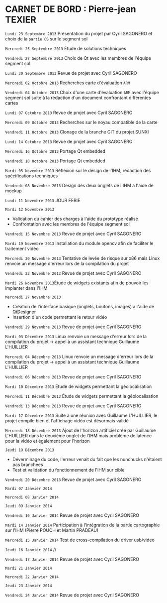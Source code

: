 CARNET DE BORD : Pierre-jean TEXIER
================

`Lundi 23 Septembre 2013` Présentation du projet par Cyril SAGONERO et choix de la `partie OS` sur le segment sol

`Mercredi 25 Septembre 2013` Étude de solutions techniques

`Vendredi 27 Septembre 2013` Choix de Qt avec les membres de l'équipe segment sol

`Lundi 30 Septembre 2013` Revue de projet avec Cyril SAGONERO

`Mercredi 02 Octobre 2013` Recherches carte d'évaluation `ARM`

`Vendredi 04 Octobre 2013` Choix d'une carte d'évaluation `ARM` avec l'équipe segment sol suite à la rédaction d'un document confrontant différentes cartes 

`Lundi 07 Octobre 2013` Revue de projet avec Cyril SAGONERO

`Mercredi 09 Octobre 2013` Recherches sur le noyau compatible de la carte

`Vendredi 11 Octobre 2013` Clonage de la branche GIT du projet SUNXI

`Lundi 14 Octobre 2013` Revue de projet avec Cyril SAGONERO

`Mercredi 16 Octobre 2013` Portage Qt embedded

`Vendredi 18 Octobre 2013` Portage Qt embedded

`Mardi 05 Novembre 2013` Réflexion sur le design de l'IHM, rédaction des spécifications techniques

`Vendredi 08 Novembre 2013` Design des deux onglets de l'IHM à l'aide de mockup

`Lundi 11 Novembre 2013` JOUR FERIE

`Mardi 12 Novembre 2013`
  - Validation du cahier des charges à l'aide du prototype réalisé
  - Confrontation avec les membres de l'équipe segment sol

`Vendredi 15 Novembre 2013` Revue de projet avec Cyril SAGONERO

`Mardi 19 Novembre 2013` Installation du module opencv afin de faciliter le traitement vidéo

`Mercredi 20 Novembre 2013` Tentative de levée de risque sur x86 mais Linux renvoie un message d'erreur lors de la compilation du projet

`Vendredi 22 Novembre 2013` Revue de projet avec Cyril SAGONERO

`Mardi 26 Novembre 2013`Étude de widgets existants afin de pouvoir les implanter dans l'IHM

`Mercredi 27 Novembre 2013`
  - Création de l'interface basique (onglets, boutons, images) à l'aide de QtDesigner
  - Insertion d'un code permettant le retour vidéo 

`Vendredi 29 Novembre 2013` Revue de projet avec Cyril SAGONERO

`Mardi 03 Décembre 2013` Linux renvoie un message d'erreur lors de la compilation du projet → appel à un assistant technique Guillaume L'HUILLIER

`Mercredi 04 Décembre 2013` Linux renvoie un message d'erreur lors de la compilation du projet → appel à un assistant technique Guillaume L'HUILLIER

`Vendredi 06 Décembre 2013` Revue de projet avec Cyril SAGONERO

`Mardi 10 Décembre 2013` Étude de widgets permettant la géolocalisation

`Mercredi 11 Décembre 2013` Étude de widgets permettant la géolocalisation

`Vendredi 13 Décembre 2013` Revue de projet avec Cyril SAGONERO

`Mardi 17 Décembre 2013` Suite à une réunion avec Guillaume L'HUILLIER, le projet compile bien et l'affichage vidéo est désormais validé

`Mercredi 18 Décembre 2013` Ajout de l'horizon artificiel créé par Guillaume L'HUILLIER dans le deuxième onglet de l'IHM mais problème de latence pour la vidéo et également pour l'horizon

`Jeudi 19 Décembre 2013`
  - Déverminage du code, l'erreur venait du fait que les nunchucks  n'étaient pas branchées       
  - Test et validation du fonctionnement de l'IHM sur cible    

`Vendredi 20 Décembre 2013` Revue de projet avec Cyril SAGONERO

`Mardi 07 Janvier 2014`

`Mercredi 08 Janvier 2014`

`Jeudi 09 Janvier 2014` 

`Vendredi 10 Janvier 2014` Revue de projet avec Cyril SAGONERO

`Mardi 14 Janvier 2014` Participation à l'intégration de la partie cartographie sur l'IHM (Pierre POUCH et Martin PRADEAU)

`Mercredi 15 Janvier 2014` Test de cross-compilation du driver usb/video

`Jeudi 16 Janvier 2014` //

`Vendredi 17 Janvier 2014` Revue de projet avec Cyril SAGONERO

`Mardi 21 Janvier 2014`

`Mercredi 22 Janvier 2014`

`Jeudi 23 Janvier 2014`

`Vendredi 24 Janvier 2014` Revue de projet avec Cyril SAGONERO
